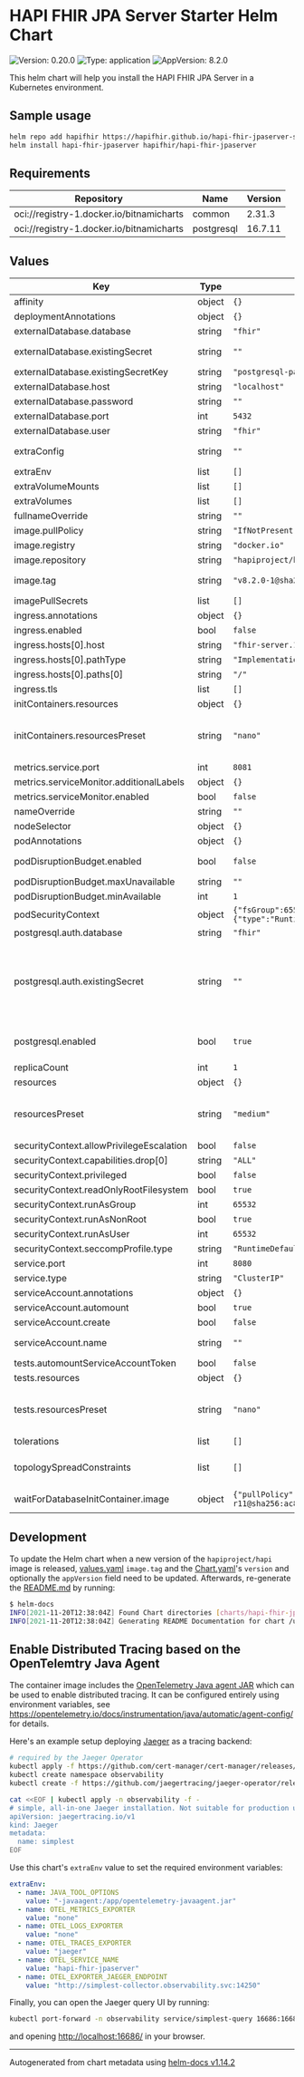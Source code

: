 # HAPI FHIR JPA Server Starter Helm Chart

![Version: 0.20.0](https://img.shields.io/badge/Version-0.20.0-informational?style=flat-square) ![Type: application](https://img.shields.io/badge/Type-application-informational?style=flat-square) ![AppVersion: 8.2.0](https://img.shields.io/badge/AppVersion-8.2.0-informational?style=flat-square)

This helm chart will help you install the HAPI FHIR JPA Server in a Kubernetes environment.

## Sample usage

```sh
helm repo add hapifhir https://hapifhir.github.io/hapi-fhir-jpaserver-starter/
helm install hapi-fhir-jpaserver hapifhir/hapi-fhir-jpaserver
```

## Requirements

| Repository | Name | Version |
|------------|------|---------|
| oci://registry-1.docker.io/bitnamicharts | common | 2.31.3 |
| oci://registry-1.docker.io/bitnamicharts | postgresql | 16.7.11 |

## Values

| Key | Type | Default | Description |
|-----|------|---------|-------------|
| affinity | object | `{}` | pod affinity |
| deploymentAnnotations | object | `{}` | annotations applied to the server deployment |
| externalDatabase.database | string | `"fhir"` | database name |
| externalDatabase.existingSecret | string | `""` | name of an existing secret resource containing the DB password in the `existingSecretKey` key |
| externalDatabase.existingSecretKey | string | `"postgresql-password"` | name of the key inside the `existingSecret` |
| externalDatabase.host | string | `"localhost"` | external database host used with `postgresql.enabled=false` |
| externalDatabase.password | string | `""` | database password |
| externalDatabase.port | int | `5432` | database port number |
| externalDatabase.user | string | `"fhir"` | username for the external database |
| extraConfig | string | `""` | additional Spring Boot application config. Mounted as a file and automatically loaded by the application. |
| extraEnv | list | `[]` | extra environment variables to set on the server container |
| extraVolumeMounts | list | `[]` | Optionally specify extra list of additional volumeMounts |
| extraVolumes | list | `[]` | Optionally specify extra list of additional volumes |
| fullnameOverride | string | `""` | override the chart fullname |
| image.pullPolicy | string | `"IfNotPresent"` | image pullPolicy to use |
| image.registry | string | `"docker.io"` | registry where the HAPI FHIR server image is hosted |
| image.repository | string | `"hapiproject/hapi"` | the path inside the repository |
| image.tag | string | `"v8.2.0-1@sha256:e85ded02f60e25a66e6d9423ea71f3ebc9494e3a69bdd7d7dbfa31b8aa5b2fe9"` | the image tag. As of v5.7.0, this is the `distroless` flavor by default, add `-tomcat` to use the Tomcat-based image. |
| imagePullSecrets | list | `[]` | image pull secrets to use when pulling the image |
| ingress.annotations | object | `{}` | provide any additional annotations which may be required. Evaluated as a template. |
| ingress.enabled | bool | `false` | whether to create an Ingress to expose the FHIR server HTTP endpoint |
| ingress.hosts[0].host | string | `"fhir-server.127.0.0.1.nip.io"` |  |
| ingress.hosts[0].pathType | string | `"ImplementationSpecific"` |  |
| ingress.hosts[0].paths[0] | string | `"/"` |  |
| ingress.tls | list | `[]` | ingress TLS config |
| initContainers.resources | object | `{}` | configure the init containers pods resource requests and limits |
| initContainers.resourcesPreset | string | `"nano"` | set container resources according to one common preset (allowed values: none, nano, micro, small, medium, large, xlarge, 2xlarge). This is ignored if `resources` is set (`resources` is recommended for production). More information: <https://github.com/bitnami/charts/blob/main/bitnami/common/templates/_resources.tpl#L15> |
| metrics.service.port | int | `8081` |  |
| metrics.serviceMonitor.additionalLabels | object | `{}` | additional labels to apply to the ServiceMonitor object, e.g. `release: prometheus` |
| metrics.serviceMonitor.enabled | bool | `false` | if enabled, creates a ServiceMonitor instance for Prometheus Operator-based monitoring |
| nameOverride | string | `""` | override the chart name |
| nodeSelector | object | `{}` | node selector for the pod |
| podAnnotations | object | `{}` | annotations applied to the server pod |
| podDisruptionBudget.enabled | bool | `false` | Enable PodDisruptionBudget for the server pods. uses policy/v1/PodDisruptionBudget thus requiring k8s 1.21+ |
| podDisruptionBudget.maxUnavailable | string | `""` | maximum unavailable instances |
| podDisruptionBudget.minAvailable | int | `1` | minimum available instances |
| podSecurityContext | object | `{"fsGroup":65532,"fsGroupChangePolicy":"OnRootMismatch","runAsGroup":65532,"runAsNonRoot":true,"runAsUser":65532,"seccompProfile":{"type":"RuntimeDefault"}}` | pod security context |
| postgresql.auth.database | string | `"fhir"` | name for a custom database to create |
| postgresql.auth.existingSecret | string | `""` | Name of existing secret to use for PostgreSQL credentials `auth.postgresPassword`, `auth.password`, and `auth.replicationPassword` will be ignored and picked up from this secret The secret must contain the keys `postgres-password` (which is the password for "postgres" admin user), `password` (which is the password for the custom user to create when `auth.username` is set), and `replication-password` (which is the password for replication user). The secret might also contains the key `ldap-password` if LDAP is enabled. `ldap.bind_password` will be ignored and picked from this secret in this case. The value is evaluated as a template. |
| postgresql.enabled | bool | `true` | enable an included PostgreSQL DB. see <https://github.com/bitnami/charts/tree/master/bitnami/postgresql> for details if set to `false`, the values under `externalDatabase` are used |
| replicaCount | int | `1` | number of replicas to deploy |
| resources | object | `{}` | configure the FHIR server's resource requests and limits |
| resourcesPreset | string | `"medium"` | set container resources according to one common preset (allowed values: none, nano, micro, small, medium, large, xlarge, 2xlarge). This is ignored if `resources` is set (`resources` is recommended for production). More information: <https://github.com/bitnami/charts/blob/main/bitnami/common/templates/_resources.tpl#L15> |
| securityContext.allowPrivilegeEscalation | bool | `false` |  |
| securityContext.capabilities.drop[0] | string | `"ALL"` |  |
| securityContext.privileged | bool | `false` |  |
| securityContext.readOnlyRootFilesystem | bool | `true` |  |
| securityContext.runAsGroup | int | `65532` |  |
| securityContext.runAsNonRoot | bool | `true` |  |
| securityContext.runAsUser | int | `65532` |  |
| securityContext.seccompProfile.type | string | `"RuntimeDefault"` |  |
| service.port | int | `8080` | port where the server will be exposed at |
| service.type | string | `"ClusterIP"` | service type |
| serviceAccount.annotations | object | `{}` | Annotations to add to the service account |
| serviceAccount.automount | bool | `true` | Automatically mount a ServiceAccount's API credentials? |
| serviceAccount.create | bool | `false` | Specifies whether a service account should be created. |
| serviceAccount.name | string | `""` | The name of the service account to use. If not set and create is true, a name is generated using the fullname template |
| tests.automountServiceAccountToken | bool | `false` | whether the service account token should be auto-mounted for the test pods |
| tests.resources | object | `{}` | configure the test pods resource requests and limits |
| tests.resourcesPreset | string | `"nano"` | set container resources according to one common preset (allowed values: none, nano, micro, small, medium, large, xlarge, 2xlarge). This is ignored if `resources` is set (`resources` is recommended for production). More information: <https://github.com/bitnami/charts/blob/main/bitnami/common/templates/_resources.tpl#L15> |
| tolerations | list | `[]` | pod tolerations |
| topologySpreadConstraints | list | `[]` | pod topology spread configuration see: https://kubernetes.io/docs/concepts/workloads/pods/pod-topology-spread-constraints/#api |
| waitForDatabaseInitContainer.image | object | `{"pullPolicy":"IfNotPresent","registry":"docker.io","repository":"bitnami/postgresql","tag":"17.5.0-debian-12-r11@sha256:ac8dd0d6512c4c5fb146c16b1c5f05862bd5f600d73348506ab4252587e7fcc6"}` | image to use for the init container which waits until the database is ready to accept connections |

## Development

To update the Helm chart when a new version of the `hapiproject/hapi` image is released, [values.yaml](values.yaml) `image.tag` and the [Chart.yaml](Chart.yaml)'s
`version` and optionally the `appVersion` field need to be updated. Afterwards, re-generate the [README.md](README.md)
by running:

```sh
$ helm-docs
INFO[2021-11-20T12:38:04Z] Found Chart directories [charts/hapi-fhir-jpaserver]
INFO[2021-11-20T12:38:04Z] Generating README Documentation for chart /usr/src/app/charts/hapi-fhir-jpaserver
```

## Enable Distributed Tracing based on the OpenTelemtry Java Agent

The container image includes the [OpenTelemetry Java agent JAR](https://github.com/open-telemetry/opentelemetry-java-instrumentation)
which can be used to enable distributed tracing. It can be configured entirely using environment variables,
see <https://opentelemetry.io/docs/instrumentation/java/automatic/agent-config/> for details.

Here's an example setup deploying [Jaeger](https://www.jaegertracing.io/) as a tracing backend:

```sh
# required by the Jaeger Operator
kubectl apply -f https://github.com/cert-manager/cert-manager/releases/download/v1.9.1/cert-manager.yaml
kubectl create namespace observability
kubectl create -f https://github.com/jaegertracing/jaeger-operator/releases/download/v1.37.0/jaeger-operator.yaml -n observability

cat <<EOF | kubectl apply -n observability -f -
# simple, all-in-one Jaeger installation. Not suitable for production use.
apiVersion: jaegertracing.io/v1
kind: Jaeger
metadata:
  name: simplest
EOF
```

Use this chart's `extraEnv` value to set the required environment variables:

```yaml
extraEnv:
  - name: JAVA_TOOL_OPTIONS
    value: "-javaagent:/app/opentelemetry-javaagent.jar"
  - name: OTEL_METRICS_EXPORTER
    value: "none"
  - name: OTEL_LOGS_EXPORTER
    value: "none"
  - name: OTEL_TRACES_EXPORTER
    value: "jaeger"
  - name: OTEL_SERVICE_NAME
    value: "hapi-fhir-jpaserver"
  - name: OTEL_EXPORTER_JAEGER_ENDPOINT
    value: "http://simplest-collector.observability.svc:14250"
```

Finally, you can open the Jaeger query UI by running:

```sh
kubectl port-forward -n observability service/simplest-query 16686:16686
```

and opening <http://localhost:16686/> in your browser.

----------------------------------------------
Autogenerated from chart metadata using [helm-docs v1.14.2](https://github.com/norwoodj/helm-docs/releases/v1.14.2)
